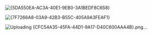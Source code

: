 ![{5DA550EA-AC3A-40E1-9EB0-3A1BEDF8C658}](https://github.com/user-attachments/assets/f9637168-4065-41fa-ae45-7f89afd045aa)

![{7F7266A8-03A9-42B3-B55C-405A9A3FEAF1}](https://github.com/user-attachments/assets/ab13696a-6066-4851-aa16-06adfbcbe202)

![Uploading {CFC54A35-45FA-44D1-9A17-D40C600AAA4B}.png…]()
